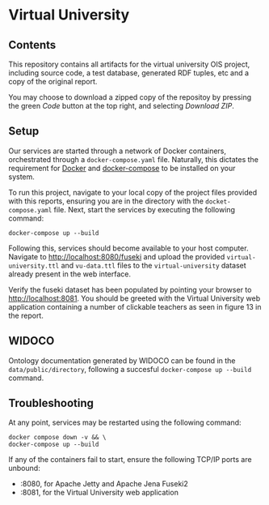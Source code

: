 # Virtual University

## Contents

This repository contains all artifacts for the virtual university OIS project, including source code, a test database, generated RDF tuples, etc and a copy of the original report.

You may choose to download a zipped copy of the repositoy by pressing the green *Code* button at the top right, and selecting *Download ZIP*.

## Setup

Our services are started through a network of Docker containers, orchestrated through a `docker-compose.yaml` file. Naturally, this dictates the requirement for [Docker](https://docs.docker.com/get-docker/) and [docker-compose](https://docs.docker.com/compose/install/) to be installed on your system.

To run this project, navigate to your local copy of the project files provided with this reports, ensuring you are in the directory with the `docket-compose.yaml` file. Next, start the services by executing the following command:

```
docker-compose up --build
```

Following this, services should become available to your host computer. Navigate to [http://localhost:8080/fuseki]([http://localhost:8080/fuseki]) and upload the provided `virtual-university.ttl` and `vu-data.ttl` files to the `virtual-university` dataset already present in the web interface.

Verify the fuseki dataset has been populated by pointing your browser to [http://localhost:8081](http://localhost:8081). You should be greeted with the Virtual University web application containing a number of clickable teachers as seen in figure 13 in the report.

## WIDOCO

Ontology documentation generated by WIDOCO can be found in the `data/public/directory`, following a succesful `docker-compose up --build` command.

## Troubleshooting

At any point, services may be restarted using the following command:

```
docker compose down -v && \
docker-compose up --build
```

If any of the containers fail to start, ensure the following TCP/IP ports are unbound:
- :8080, for Apache Jetty and Apache Jena Fuseki2 
- :8081, for the Virtual University web application

